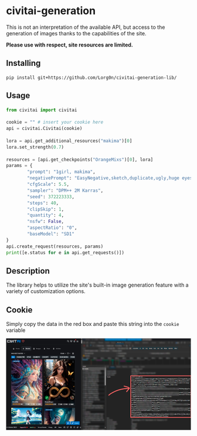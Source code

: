 # civitai-generation

This is not an interpretation of the available API, but access to the generation of images thanks to the capabilities of the site.

**Please use with respect, site resources are limited.**

## Installing
```
pip install git+https://github.com/Lorg0n/civitai-generation-lib/
```

## Usage
```python
from civitai import civitai

cookie = "" # insert your cookie here
api = civitai.Civitai(cookie)

lora = api.get_additional_resources("makima")[0]
lora.set_strength(0.7)

resources = [api.get_checkpoints("OrangeMixs")[0], lora]
params = {
        "prompt": "1girl, makima",
        "negativePrompt": "EasyNegative,sketch,duplicate,ugly,huge eyesm, nsfw",
        "cfgScale": 5.5,
        "sampler": "DPM++ 2M Karras",
        "seed": 372223333,
        "steps": 40,
        "clipSkip": 1,
        "quantity": 4,
        "nsfw": False,
        "aspectRatio": "0",
        "baseModel": "SD1"
}
api.create_request(resources, params)
print([e.status for e in api.get_requests()])
```

## Description
The library helps to utilize the site's built-in image generation feature with a variety of customization options.

## Cookie
Simply copy the data in the red box and paste this string into the `cookie` variable

![img.png](assets/img.png)